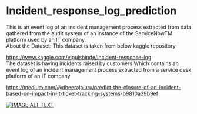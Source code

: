 # Incident_response_log_prediction
This is an event log of an incident management process extracted from data gathered from the audit system of an instance of the ServiceNowTM platform used by an IT company.<br>
About the Dataset:
This dataset is taken from below kaggle repository <br>

https://www.kaggle.com/vipulshinde/incident-response-log<br>
The dataset is having incidents raised by customers.Which contains an event log of an incident management process extracted from a service desk platform of an IT company<br>

https://medium.com/@dheerajaluru/predict-the-closure-of-an-incident-based-on-impact-in-it-ticket-tracking-systems-b9810a39b9ef <br>

[![IMAGE ALT TEXT](http://img.youtube.com/vi/jJgwEp1Lyj4/0.jpg)](https://www.youtube.com/watch?v=jJgwEp1Lyj4 "Demo")

